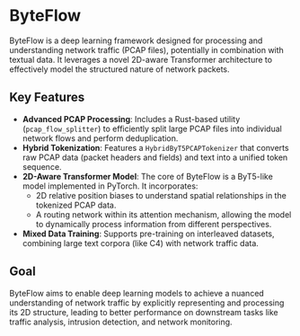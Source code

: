 
# ByteFlow

ByteFlow is a deep learning framework designed for processing and understanding network traffic (PCAP files), potentially in combination with textual data. It leverages a novel 2D-aware Transformer architecture to effectively model the structured nature of network packets.

## Key Features

* **Advanced PCAP Processing**: Includes a Rust-based utility (`pcap_flow_splitter`) to efficiently split large PCAP files into individual network flows and perform deduplication.
* **Hybrid Tokenization**: Features a `HybridByT5PCAPTokenizer` that converts raw PCAP data (packet headers and fields) and text into a unified token sequence.
* **2D-Aware Transformer Model**: The core of ByteFlow is a ByT5-like model implemented in PyTorch. It incorporates:
    * 2D relative position biases to understand spatial relationships in the tokenized PCAP data.
    * A routing network within its attention mechanism, allowing the model to dynamically process information from different perspectives.
* **Mixed Data Training**: Supports pre-training on interleaved datasets, combining large text corpora (like C4) with network traffic data. 

## Goal

ByteFlow aims to enable deep learning models to achieve a nuanced understanding of network traffic by explicitly representing and processing its 2D structure, leading to better performance on downstream tasks like traffic analysis, intrusion detection, and network monitoring.
